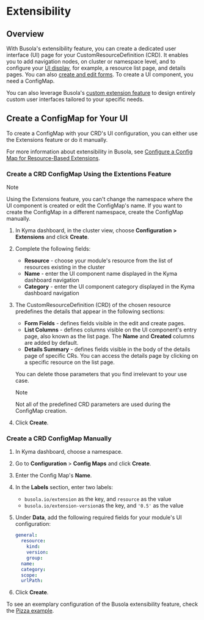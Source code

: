 # Extensibility

## Overview

With Busola's extensibility feature, you can create a dedicated user interface (UI) page for your CustomResourceDefinition (CRD). It enables you to add navigation nodes, on cluster or namespace level, and to configure your [UI display](./30-details-summary.md), for example, a resource list page, and details pages. You can also [create and edit forms](./40-form-fields.md). To create a UI component, you need a ConfigMap.

You can also leverage Busola's [custom extension feature](80-custom-extensions.md) to design entirely custom user interfaces tailored to your specific needs.

## Create a ConfigMap for Your UI

To create a ConfigMap with your CRD's UI configuration, you can either use the Extensions feature or do it manually.

For more information about extensibility in Busola, see [Configure a Config Map for Resource-Based Extensions](120-resource-extensions.md).

### Create a CRD ConfigMap Using the Extentions Feature

> [!NOTE]
> Using the Extensions feature, you can't change the namespace where the UI component is created or edit the ConfigMap's name. If you want to create the ConfigMap in a different namespace, create the ConfigMap manually.

1. In Kyma dashboard, in the cluster view, choose **Configuration > Extensions** and click **Create**.

2. Complete the following fields:

   - **Resource** - choose your module's resource from the list of resources existing in the cluster
   - **Name** - enter the UI component name displayed in the Kyma dashboard navigation
   - **Category** - enter the UI component category displayed in the Kyma dashboard navigation

3. The CustomResourceDefinition (CRD) of the chosen resource predefines the details that appear in the following sections:

   - **Form Fields** - defines fields visible in the edit and create pages.
   - **List Columns** - defines columns visible on the UI component's entry page, also known as the list page. The **Name** and **Created** columns are added by default.
   - **Details Summary** - defines fields visible in the body of the details page of specific CRs. You can access the details page by clicking on a specific resource on the list page.

   You can delete those parameters that you find irrelevant to your use case.

   > [!NOTE]
   > Not all of the predefined CRD parameters are used during the ConfigMap creation.

4. Click **Create**.

### Create a CRD ConfigMap Manually

1. In Kyma dashboard, choose a namespace.
2. Go to **Configuration** > **Config Maps** and click **Create**.
3. Enter the Config Map's **Name**.
4. In the **Labels** section, enter two labels:
   - `busola.io/extension` as the key, and `resource` as the value
   - `busola.io/extension-version`as the key, and `'0.5'` as the value
5. Under **Data**, add the following required fields for your module's UI configuration:

   ```yaml
   general:
     resource:
       kind:
       version:
       group:
     name:
     category:
     scope:
     urlPath:
   ```

6. Click **Create**.

To see an exemplary configuration of the Busola extensibility feature, check the [Pizza example](examples/../../../examples/pizzas/README.md).
